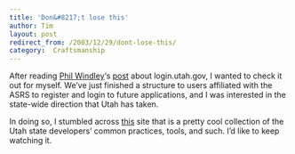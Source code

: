 ```yaml
---
title: 'Don&#8217;t lose this'
author: Tim
layout: post
redirect_from: /2003/12/29/dont-lose-this/
category:  Craftsmanship
---
```

After reading [Phil Windley][1]&#8216;s [post][2] about login.utah.gov, I wanted to check it out for myself. We&#8217;ve just finished a structure to users affiliated with the ASRS to register and login to future applications, and I was interested in the state-wide direction that Utah has taken.

In doing so, I stumbled across [this][3] site that is a pretty cool collection of the Utah state developers&#8217; common practices, tools, and such. I&#8217;d like to keep watching it.

 [1]: http://www.windley.com/
 [2]: http://www.windley.com/2003/12/24.html#a964
 [3]: http://edg.utah.gov/
